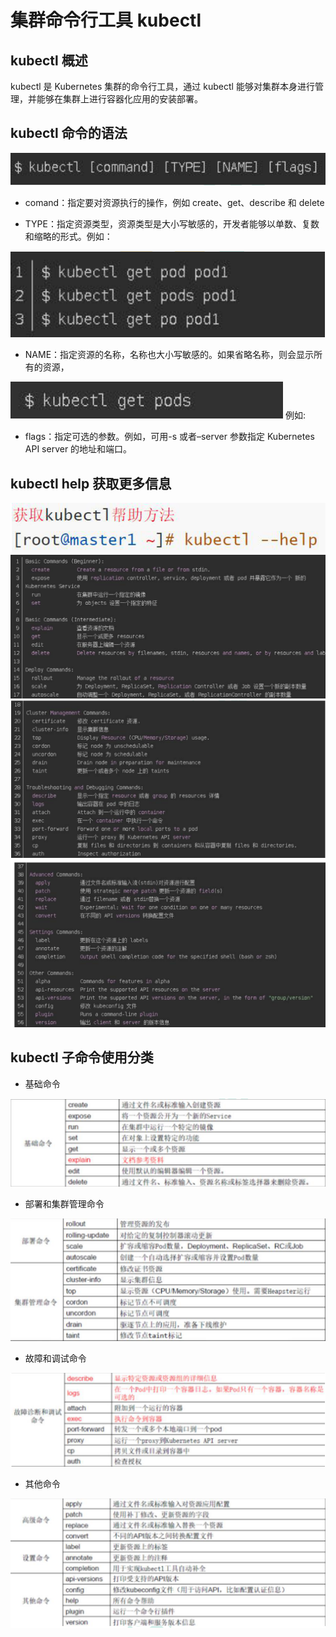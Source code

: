 # 集群命令行工具 kubectl

## kubectl 概述

kubectl 是 Kubernetes 集群的命令行工具，通过 kubectl 能够对集群本身进行管理，并能够在集群上进行容器化应用的安装部署。

## kubectl 命令的语法

![](../../assets/images/2021-04-22-16-21-16.png)

* comand：指定要对资源执行的操作，例如 create、get、describe 和 delete

* TYPE：指定资源类型，资源类型是大小写敏感的，开发者能够以单数、复数和缩略的形式。例如：

![](../../assets/images/2021-04-22-16-22-00.png)

* NAME：指定资源的名称，名称也大小写敏感的。如果省略名称，则会显示所有的资源，

![](../../assets/images/2021-04-22-16-26-01.png)
例如:

* flags：指定可选的参数。例如，可用-s 或者–server 参数指定 Kubernetes API server 的地址和端口。

## kubectl help 获取更多信息

![](../../assets/images/2021-04-22-16-36-04.png)
![](../../assets/images/2021-04-22-16-36-23.png)
![](../../assets/images/2021-04-22-16-36-31.png)
![](../../assets/images/2021-04-22-16-36-42.png)

## kubectl 子命令使用分类

* 基础命令

![](../../assets/images/2021-04-22-16-37-42.png)

* 部署和集群管理命令

![](../../assets/images/2021-04-22-16-38-07.png)

* 故障和调试命令

![](../../assets/images/2021-04-22-16-38-26.png)

* 其他命令

![](../../assets/images/2021-04-22-16-38-48.png)
